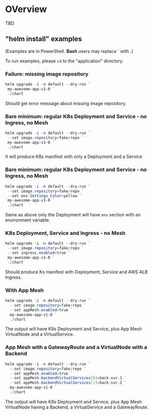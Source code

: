 # OVerview

TBD

## "helm install" examples

(Examples are in PowerShell. **Bash** users may replace ` with \.)

To run examples, please `cd` to the "application" directory.

### Failure: missing image repository

```PowerShell
helm upgrade -i -n default --dry-run `
 my-awesome-app-v1-0 `
 ./chart
```
Should get error message about missing image repository.

### Bare minimum: regular K8s Deployment and Service - no Ingress, no Mesh

```PowerShell
helm upgrade -i -n default --dry-run `
 --set image.repository=fake/repo `
 my-awesome-app-v1-0 `
 ./chart
```

It will produce K8s manifest with only a Deployment and a Service


### Bare minimum: regular K8s Deployment and Service - no Ingress, no Mesh

```PowerShell
helm upgrade -i -n default --dry-run `
 --set image.repository=fake/repo `
 --set env.Settings_Color=yellow `
 my-awesome-app-v1-0 `
 ./chart
```

Same as above only the Deployment will have `env` section with an environment variable.

### K8s Deployment, Service and Ingress - no Mesh

```PowerShell
helm upgrade -i -n default --dry-run `
 --set image.repository=fake/repo `
 --set ingress.enabled=true `
 my-awesome-app-v1-0 `
 ./chart
```

Should produce Ks manifest with Deployment, Service and AWS ALB Ingress.

### With App Mesh

```PowerShell
helm upgrade -i -n default --dry-run `
  --set image.repository=fake/repo `
  --set appMesh.enabled=true `
  my-awesome-app-v1-0 `
  ./chart
```

The output will have K8s Deployment and Service, plus App Mesh VirtualNode and a VirtualService.

### App Mesh with a GatewayRoute and a VirtualNode with a Backend

```PowerShell
helm upgrade -i -n default --dry-run `
  --set image.repository=fake/repo `
  --set appMesh.enabled=true `
  --set appMesh.backendVirtualServices[0]=back-svc-1 `
  --set appMesh.backendVirtualServices[1]=back-svc-2 `
  my-awesome-app-v1-0 `
  ./chart
```

The output will have K8s Deployment and Service, plus App Mesh VirtualNode having a Backend, a VirtualService and a GatewayRoute.